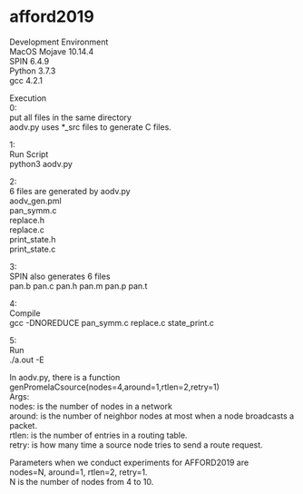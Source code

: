 # afford2019

Development Environment<br>
MacOS Mojave 10.14.4<br>
SPIN 6.4.9<br>
Python 3.7.3<br>
gcc 4.2.1<br>

Execution<br>
0:<br>
put all files in the same directory<br>
aodv.py uses \*\_src files to generate C files.

1:<br>
Run Script<br>
python3 aodv.py<br>

2:<br>
6 files are generated by aodv.py<br>
aodv_gen.pml<br>
pan_symm.c<br>
replace.h<br>
replace.c<br>
print_state.h<br>
print_state.c<br>

3:<br>
SPIN also generates 6 files <br>
pan.b pan.c pan.h pan.m pan.p pan.t<br>

4:<br>
Compile<br>
gcc -DNOREDUCE pan_symm.c replace.c state_print.c<br>

5:<br>
Run<br>
./a.out -E<br>

In aodv.py, there is a function genPromelaCsource(nodes=4,around=1,rtlen=2,retry=1)<br>
Args:<br>
nodes: is the number of nodes in a network<br>
around: is the number of neighbor nodes at most when a node broadcasts a packet.<br>
rtlen: is the number of entries in a routing table.<br>
retry: is how many time a source node tries to send a route request.<br>

Parameters when we conduct experiments for AFFORD2019 are<br>
nodes=N, around=1, rtlen=2, retry=1.<br>
N is the number of nodes from 4 to 10.

